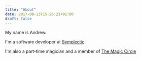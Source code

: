 ```yaml
---
title: "About"
date: 2017-08-13T15:26:21+01:00
draft: false
---
```


My name is Andrew.

I'm a software developer at [Symplectic](http://symplectic.co.uk).

I'm also a part-time magician and a member of <a href="http://themagiccircle.co.uk">The Magic Circle</a> <i class="fa fa-magic"></i>
